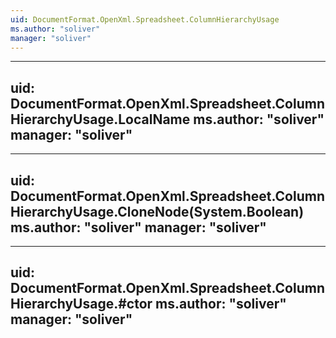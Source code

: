 ```yaml
---
uid: DocumentFormat.OpenXml.Spreadsheet.ColumnHierarchyUsage
ms.author: "soliver"
manager: "soliver"
---
```


---
uid: DocumentFormat.OpenXml.Spreadsheet.ColumnHierarchyUsage.LocalName
ms.author: "soliver"
manager: "soliver"
---

---
uid: DocumentFormat.OpenXml.Spreadsheet.ColumnHierarchyUsage.CloneNode(System.Boolean)
ms.author: "soliver"
manager: "soliver"
---

---
uid: DocumentFormat.OpenXml.Spreadsheet.ColumnHierarchyUsage.#ctor
ms.author: "soliver"
manager: "soliver"
---

